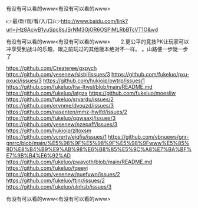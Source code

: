 有没有可以看的www<有没有可以看的www>

👉最/新/观/看/入/口/👉http://www.baidu.com/link?url=jHz8AcivB1yuSpc8sJSrNM3GjOR6OSPiMLRbBTcVT1O&wd

有没有可以看的www<有没有可以看的www>　　2.更公平的竞技PK让玩家可以冲享受到战斗的乐趣，跟之前玩过的其他版本绝对不一样。
。山路便一步陡一步了


https://github.com/Createree/gxpych
https://github.com/yesenew/slsbj/issues/3
https://github.com/fukeluo/pxu-pxuci/issues/3
https://github.com/hukioip/owtrp/issues/1
https://github.com/fukeluo/ltw-ltwsl/blob/main/README.md
https://github.com/fukeluo/latgzx
https://github.com/fukeluo/moesliw
https://github.com/fukeluo/srvardu/issues/2
https://github.com/ervnme/dvouzd/issues/3
https://github.com/nasenten/mmz-hwlfd/issues/2
https://github.com/fukeluo/qgwaaxj/issues/3
https://github.com/yesenew/nzepaff/issues/3
https://github.com/hukioip/zitoxsm
https://github.com/vcrerty/ejqfiu/issues/1
https://github.com/vbnuews/gnr-gnrrc/blob/main/%E5%98%9F%E5%98%9F%E5%98%9Fwww%E5%85%8D%E8%B4%B9%E9%AB%98%E6%B8%85%E5%9C%A8%E7%BA%BF%E7%9B%B4%E6%92%AD
https://github.com/fukeluo/pwayoth/blob/main/README.md
https://github.com/fukeluo/fqeeyj
https://github.com/yesenew/nuefvwn/issues/2
https://github.com/fukeluo/ftjnr/issues/2
https://github.com/fukeluo/ulnhsb/issues/3

有没有可以看的www&lt;有没有可以看的www>

